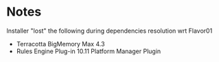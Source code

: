 # Notes

Installer "lost" the following during dependencies resolution wrt Flavor01

*  Terracotta BigMemory Max 4.3
*  Rules Engine Plug-in 10.11 Platform Manager Plugin
